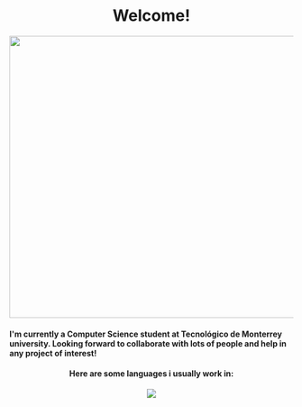 # <h1 align="center"> Welcome! </h1>
<p align="center">
  <img width="1100" height="500" src="https://wallpaperaccess.com/full/4393136.png">
</p>

#### I'm currently a Computer Science student at Tecnológico de Monterrey university. Looking forward to collaborate with lots of people and help in any project of interest!
<h4 align="center"> Here are some languages i usually work in: </h4>

<p align="center">
  <a href="https://github.com/anuraghazra/github-readme-stats">
    <img src="https://github-readme-stats.vercel.app/api/top-langs/?username=bashlui&layout=compact&theme=calm_pink">
  </a>
</p>

